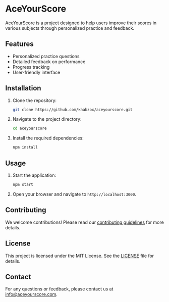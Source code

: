 # AceYourScore

AceYourScore is a project designed to help users improve their scores in various subjects through personalized practice and feedback.

## Features

- Personalized practice questions
- Detailed feedback on performance
- Progress tracking
- User-friendly interface

## Installation

1. Clone the repository:
    ```bash
    git clone https://github.com/khabzox/aceyourscore.git
    ```
2. Navigate to the project directory:
    ```bash
    cd aceyourscore
    ```
3. Install the required dependencies:
    ```bash
    npm install
    ```

## Usage

1. Start the application:
    ```bash
    npm start
    ```
2. Open your browser and navigate to `http://localhost:3000`.

## Contributing

We welcome contributions! Please read our [contributing guidelines](CONTRIBUTING.md) for more details.

## License

This project is licensed under the MIT License. See the [LICENSE](LICENSE) file for details.

## Contact

For any questions or feedback, please contact us at info@aceyourscore.com.

